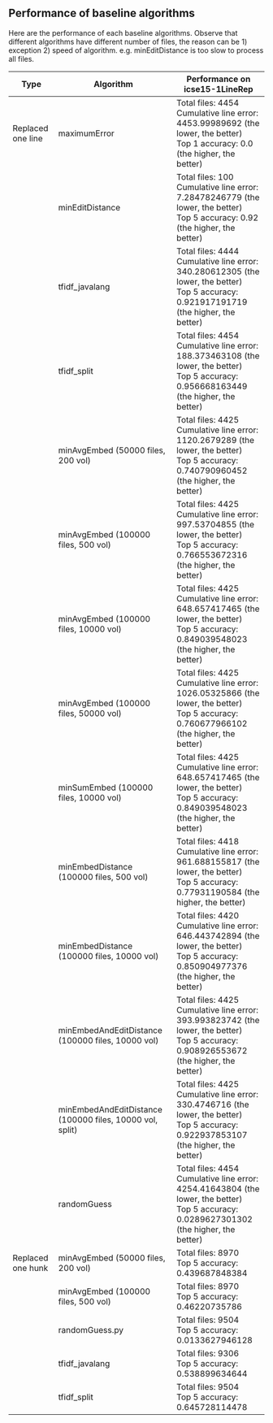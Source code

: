 ## Performance of baseline algorithms

Here are the performance of each baseline algorithms. Observe that different algorithms have different number of files, the reason can be 1) exception 2) speed of algorithm. e.g. minEditDistance is too slow to process all files.

|       Type        | Algorithm | Performance on icse15-1LineRep |
| ----------------- | --------- | ----------- |
| Replaced one line | maximumError | Total files: 4454<br>Cumulative line error: 4453.99989692 (the lower, the better)<br>Top 1 accuracy: 0.0 (the higher, the better) |
| | minEditDistance | Total files: 100<br>Cumulative line error: 7.28478246779 (the lower, the better)<br>Top 5 accuracy: 0.92 (the higher, the better) |
| | tfidf_javalang | Total files: 4444<br>Cumulative line error: 340.280612305 (the lower, the better)<br>Top 5 accuracy: 0.921917191719 (the higher, the better) |
| | tfidf_split | Total files: 4454<br>Cumulative line error: 188.373463108 (the lower, the better)<br>Top 5 accuracy: 0.956668163449 (the higher, the better) |
| | minAvgEmbed (50000 files, 200 vol) | Total files: 4425<br>Cumulative line error: 1120.2679289 (the lower, the better)<br>Top 5 accuracy: 0.740790960452 (the higher, the better) |
| | minAvgEmbed (100000 files, 500 vol) | Total files: 4425<br>Cumulative line error: 997.53704855 (the lower, the better)<br>Top 5 accuracy: 0.766553672316 (the higher, the better) |
| | minAvgEmbed (100000 files, 10000 vol) | Total files: 4425<br>Cumulative line error: 648.657417465 (the lower, the better)<br>Top 5 accuracy: 0.849039548023 (the higher, the better) |
| | minAvgEmbed (100000 files, 50000 vol) | Total files: 4425<br>Cumulative line error: 1026.05325866 (the lower, the better)<br>Top 5 accuracy: 0.760677966102 (the higher, the better) |
| | minSumEmbed (100000 files, 10000 vol) | Total files: 4425<br>Cumulative line error: 648.657417465 (the lower, the better)<br>Top 5 accuracy: 0.849039548023 (the higher, the better) |
| | minEmbedDistance (100000 files, 500 vol) | Total files: 4418<br>Cumulative line error: 961.688155817 (the lower, the better)<br>Top 5 accuracy: 0.77931190584 (the higher, the better) |
| | minEmbedDistance (100000 files, 10000 vol) | Total files: 4420<br>Cumulative line error: 646.443742894 (the lower, the better)<br>Top 5 accuracy: 0.850904977376 (the higher, the better) |
| | minEmbedAndEditDistance (100000 files, 10000 vol) | Total files: 4425<br>Cumulative line error: 393.993823742 (the lower, the better)<br>Top 5 accuracy: 0.908926553672 (the higher, the better) |
| | minEmbedAndEditDistance (100000 files, 10000 vol, split) | Total files: 4425<br>Cumulative line error: 330.4746716 (the lower, the better)<br>Top 5 accuracy: 0.922937853107 (the higher, the better) |
| | randomGuess | Total files: 4454<br>Cumulative line error: 4254.41643804 (the lower, the better)<br>Top 5 accuracy: 0.0289627301302 (the higher, the better) | Total files: 4425<br>Cumulative line error: 648.657417465 (the lower, the better)<br>Top 5 accuracy: 0.849039548023 (the higher, the better) |
| Replaced one hunk | minAvgEmbed (50000 files, 200 vol) | Total files: 8970<br>Top 5 accuracy: 0.439687848384 |
| | minAvgEmbed (100000 files, 500 vol) | Total files: 8970<br>Top 5 accuracy: 0.46220735786 |
| | randomGuess.py | Total files: 9504<br>Top 5 accuracy: 0.0133627946128 |
| | tfidf_javalang | Total files: 9306<br>Top 5 accuracy: 0.538899634644 |
| | tfidf_split | Total files: 9504<br>Top 5 accuracy: 0.645728114478 |
